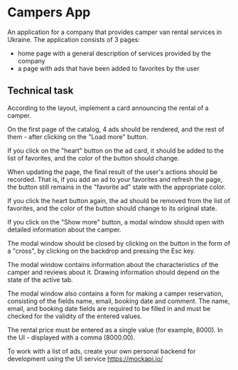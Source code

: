 # Campers App

An application for a company that provides camper van rental services in Ukraine. The application consists of 3 pages:

- home page with a general description of services provided by the company
- a page with ads that have been added to favorites by the user

## Technical task

According to the layout, implement a card announcing the rental of a camper.

On the first page of the catalog, 4 ads should be rendered, and the rest of them - after clicking on the "Load more" button.

If you click on the "heart" button on the ad card, it should be added to the list of favorites, and the color of the button should change.

When updating the page, the final result of the user's actions should be recorded. That is, if you add an ad to your favorites and refresh the page, the button still remains in the "favorite ad" state with the appropriate color.

If you click the heart button again, the ad should be removed from the list of favorites, and the color of the button should change to its original state.

If you click on the "Show more" button, a modal window should open with detailed information about the camper.

The modal window should be closed by clicking on the button in the form of a "cross", by clicking on the backdrop and pressing the Esc key.

The modal window contains information about the characteristics of the camper and reviews about it. Drawing information should depend on the state of the active tab.

The modal window also contains a form for making a camper reservation, consisting of the fields name, email, booking date and comment. The name, email, and booking date fields are required to be filled in and must be checked for the validity of the entered values.

The rental price must be entered as a single value (for example, 8000). In the UI - displayed with a comma (8000.00).

To work with a list of ads, create your own personal backend for development using the UI service https://mockapi.io/